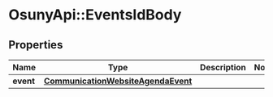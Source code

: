 # OsunyApi::EventsIdBody

## Properties
Name | Type | Description | Notes
------------ | ------------- | ------------- | -------------
**event** | [**CommunicationWebsiteAgendaEvent**](CommunicationWebsiteAgendaEvent.md) |  | 

